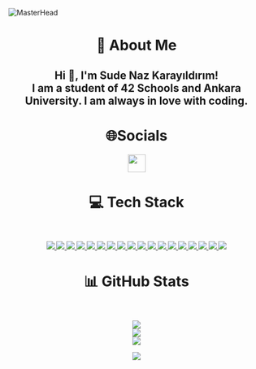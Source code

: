 ![MasterHead](https://camo.githubusercontent.com/0269a14e7cd538be31627954fcf6cd73f032ab406ad93b9f0340b738c26179a8/68747470733a2f2f63646e612e61727473746174696f6e2e636f6d2f702f6173736574732f696d616765732f696d616765732f3033352f3639332f3635362f6f726967696e616c2f6777796e6574682d62616c7563696f2d68656c6c6f2d776f726c642e6769663f31363135363432383737)


<h1 align="center">💫 About Me</h1>

<h2 align="center">Hi 👋, I'm Sude Naz Karayıldırım! <br> I am a student of 42 Schools and Ankara University. I am always in love with coding.</h2>

<h1 align="center">🌐Socials</h1>
<p align="center">
  <a href="https://instagram.com/n4zerati">
    <img src="https://img.shields.io/badge/Instagram-%23E4405F.svg?logo=Instagram&logoColor=white"  height="35">
  </a>
</p>

<h1 align="center">💻 Tech Stack</h1><br>
<p align="center">
  <a href="https://www.cprogramming.com">
    <img src="https://img.shields.io/badge/c-%2300599C.svg?style=for-the-badge&logo=c&logoColor=white"  >
  <a href="https://www.php.net">
    <img src="https://img.shields.io/badge/php-%23777BB4.svg?style=for-the-badge&logo=php&logoColor=white" >
  <a href="https://www.java.com">
    <img src="https://img.shields.io/badge/java-%23ED8B00.svg?style=for-the-badge&logo=openjdk&logoColor=white"  >
  <a href="https://html.com">
    <img src="https://img.shields.io/badge/html5-%23E34F26.svg?style=for-the-badge&logo=html5&logoColor=white"  >
  <a href="https://www.w3schools.com/css/">
    <img src="https://img.shields.io/badge/css3-%231572B6.svg?style=for-the-badge&logo=css3&logoColor=white"  >
  <a href="https://www.mysql.com">
    <img src="https://img.shields.io/badge/mysql-4479A1.svg?style=for-the-badge&logo=mysql&logoColor=white"  >
  </a>
    <a href="https://www.w3schools.com/cs/index.php">
    <img src="https://img.shields.io/badge/c%23-%23239120.svg?style=for-the-badge&logo=csharp&logoColor=white"  >
  </a>
    <a href="https://www.w3schools.com/cpp/">
    <img src="https://img.shields.io/badge/c++-%2300599C.svg?style=for-the-badge&logo=c%2B%2B&logoColor=white"  >
  </a>
    <a href="https://dart.dev/">
    <img src="https://img.shields.io/badge/dart-%230175C2.svg?style=for-the-badge&logo=dart&logoColor=white"  >
  </a>
    <a href="https://www.javascript.com/">
    <img src="https://img.shields.io/badge/javascript-%23323330.svg?style=for-the-badge&logo=javascript&logoColor=%23F7DF1E"  >
  </a>
    <a href="https://www.python.org/">
    <img src="https://img.shields.io/badge/python-3670A0?style=for-the-badge&logo=python&logoColor=ffdd54"  >
    <a href="https://www.adobe.com/tr/products/photoshop/landpa.html?skwcid=AL!3085!3!602469521160!e!!g!!adobe%20photoshop&mv=search&mv2=paidsearch&sdid=2XBSBWBF&ef_id=Cj0KCQjwqcO_BhDaARIsACz62vNbRo-KlpXCo9Q6EoCBmUQwpIgwDW_O-CH9WEdFEm1YieyYjr6kf40aAsPoEALw_wcB:G:s&s_kwcid=AL!3085!3!602469521160!e!!g!!adobe%20photoshop!1448694214!55308397806&gad_source=1&gclid=Cj0KCQjwqcO_BhDaARIsACz62vNbRo-KlpXCo9Q6EoCBmUQwpIgwDW_O-CH9WEdFEm1YieyYjr6kf40aAsPoEALw_wcB">
    <img src="https://img.shields.io/badge/adobe%20photoshop-%2331A8FF.svg?style=for-the-badge&logo=adobe%20photoshop&logoColor=white"  >
  </a>
      <a href="https://www.adobe.com">
    <img src="https://img.shields.io/badge/adobe-%23FF0000.svg?style=for-the-badge&logo=adobe&logoColor=white"  >
  </a>
      <a href="https://www.adobe.com/tr/products/aftereffects/campaign/pricing.html?skwcid=AL!3085!3!602522202889!e!!g!!adobe%20after%20effects&mv=search&mv2=paidsearch&sdid=G85SYKHF&ef_id=CjwKCAjwzMi_BhACEiwAX4YZUOt-1GObUjZSw4FqvrKfYmtJ6knuPKOIcEYKrWyO9nuAgeTrC2zdqxoCztwQAvD_BwE:G:s&s_kwcid=AL!3085!3!602522202889!e!!g!!adobe%20after%20effects!1448694139!55308609486&gad_source=1&gclid=CjwKCAjwzMi_BhACEiwAX4YZUOt-1GObUjZSw4FqvrKfYmtJ6knuPKOIcEYKrWyO9nuAgeTrC2zdqxoCztwQAvD_BwE">
    <img src="https://img.shields.io/badge/Adobe%20After%20Effects-9999FF.svg?style=for-the-badge&logo=Adobe%20After%20Effects&logoColor=white"  >
  </a>
      <a href="https://www.adobe.com/tr/products/indesign/campaign/pricing.html?skwcid=AL!3085!3!697357850620!b!!g!!%2Badobe%20%2Bindesign&mv=search&mv2=paidsearch&sdid=HVQ7WXXZ&ef_id=CjwKCAjwzMi_BhACEiwAX4YZUE64GhmV-gb5U0aZA0oMFyBiLUb5XM4Nq_Vme7yWpgVBpz0CL4rwEBoC5iwQAvD_BwE:G:s&s_kwcid=AL!3085!3!697357850620!b!!g!!%2Badobe%20%2Bindesign!1448369513!59307681754&gad_source=1&gclid=CjwKCAjwzMi_BhACEiwAX4YZUE64GhmV-gb5U0aZA0oMFyBiLUb5XM4Nq_Vme7yWpgVBpz0CL4rwEBoC5iwQAvD_BwE">
    <img src="https://img.shields.io/badge/Adobe%20InDesign-49021F?style=for-the-badge&logo=adobeindesign&logoColor=FF3366"  >
  </a>
    <a href="https://www.adobe.com/tr/products/illustrator/campaign/pricing.html">
    <img src="https://img.shields.io/badge/adobe%20illustrator-%23FF9A00.svg?style=for-the-badge&logo=adobe%20illustrator&logoColor=white"  >
  </a>
       </a>
    <a href="https://www.adobe.com/tr/products/premiere/campaign/pricing.html">
    <img src="https://img.shields.io/badge/Adobe%20Premiere%20Pro-9999FF.svg?style=for-the-badge&logo=Adobe%20Premiere%20Pro&logoColor=white"  >
  </a>
     </a>
    <a href="https://flutter.dev/">
    <img src="https://img.shields.io/badge/Flutter-%2302569B.svg?style=for-the-badge&logo=Flutter&logoColor=white"  >
  </a>
</p>

<h1 align="center">📊 GitHub Stats</h1><br>
<p align="center">
    <img src="https://github-readme-stats.vercel.app/api?username=skarayil&theme=dark&hide_border=false&include_all_commits=false&count_private=false"  > <br/>
    <img src="[https://nirzak-streak-stats.vercel.app/?user=mehmetdonmezz&theme=dark&hide_border=false](https://nirzak-streak-stats.vercel.app/?user=skarayil&theme=dark&hide_border=false)" > <br/>
     <img src="https://github-readme-stats.vercel.app/api/top-langs/?username=skarayil&theme=dark&hide_border=false&include_all_commits=false&count_private=false&layout=compact"  > <br/>
</p>




<p align="center">
    <img src="https://raw.githubusercontent.com/Sutil/Sutil/2b2fad3bf54522bb30c8c170591fc68ff51b69e6/github-contribution-grid-snake2.svg" > <br/>
</p>
